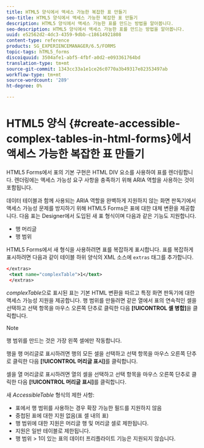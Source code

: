 ```yaml
---
title: HTML5 양식에서 액세스 가능한 복잡한 표 만들기
seo-title: HTML5 양식에서 액세스 가능한 복잡한 표 만들기
description: HTML5 양식에서 액세스 가능한 표를 만드는 방법을 알아봅니다.
seo-description: HTML5 양식에서 액세스 가능한 표를 만드는 방법을 알아봅니다.
uuid: e52562d2-4dc3-4359-9dbb-c18614921808
content-type: reference
products: SG_EXPERIENCEMANAGER/6.5/FORMS
topic-tags: hTML5_forms
discoiquuid: 3504afe1-abf5-4fbf-a0d2-e093361764bd
translation-type: tm+mt
source-git-commit: 1343cc33a1e1ce26c0770a3b49317e82353497ab
workflow-type: tm+mt
source-wordcount: '289'
ht-degree: 0%

---
```



# HTML5 양식 {#create-accessible-complex-tables-in-html-forms}에서 액세스 가능한 복잡한 표 만들기

HTML5 Forms에서 표의 기본 구현은 HTML DIV 요소를 사용하여 표를 렌더링합니다. 렌더링에는 액세스 가능성 요구 사항을 충족하기 위해 ARIA 역할을 사용하는 것이 포함됩니다.

데이터 테이블과 함께 사용되는 ARIA 역할을 완벽하게 지원하지 않는 화면 판독기에서 액세스 가능성 문제를 방지하기 위해 HTML5 Forms은 표에 대한 대체 변환을 제공합니다. 다음 표는 Designer에서 도입된 새 표 형식이며 다음과 같은 기능도 지원합니다.

* 행 머리글
* 행 범위

HTML5 Forms에서 새 형식을 사용하려면 표를 복잡하게 표시합니다. 표를 복잡하게 표시하려면 다음과 같이 테이블 하위 양식의 XML 소스에 `extras` 태그를 추가합니다.

```xml
</extras>
 <text name="complexTable">1</text>
 </extras>
```

*complexTable*&#x200B;으로 표시된 표는 기본 HTML 변환을 따르고 특정 화면 판독기에 대한 액세스 가능성 지원을 제공합니다.  행 범위를 만들려면 같은 열에서 표의 연속적인 셀을 선택하고 선택 항목을 마우스 오른쪽 단추로 클릭한 다음 **[!UICONTROL 셀 병합]**&#x200B;을 클릭합니다.

>[!NOTE]
>
>행 범위를 만드는 것은 가장 왼쪽 셀에만 작동합니다.

행을 행 머리글로 표시하려면 행의 모든 셀을 선택하고 선택 항목을 마우스 오른쪽 단추로 클릭한 다음 **[!UICONTROL 머리글 표시]**&#x200B;를 클릭합니다.

셀을 열 머리글로 표시하려면 열의 셀을 선택하고 선택 항목을 마우스 오른쪽 단추로 클릭한 다음 **[!UICONTROL 머리글 표시]**&#x200B;를 클릭합니다.

새 *AccessibleTable* 형식의 제한 사항:

* 표에서 행 범위를 사용하는 경우 확장 가능한 필드를 지원하지 않음
* 중첩된 표에 대한 지원 없음(표 셀 내의 표)
* 행 범위에 대한 지원은 머리글 행 및 머리글 셀로 제한됩니다.
* 지원은 일반 테이블로 제한됩니다.
* 행 범위 > 1이 있는 표의 데이터 프리플라이트 기능은 지원되지 않습니다.

